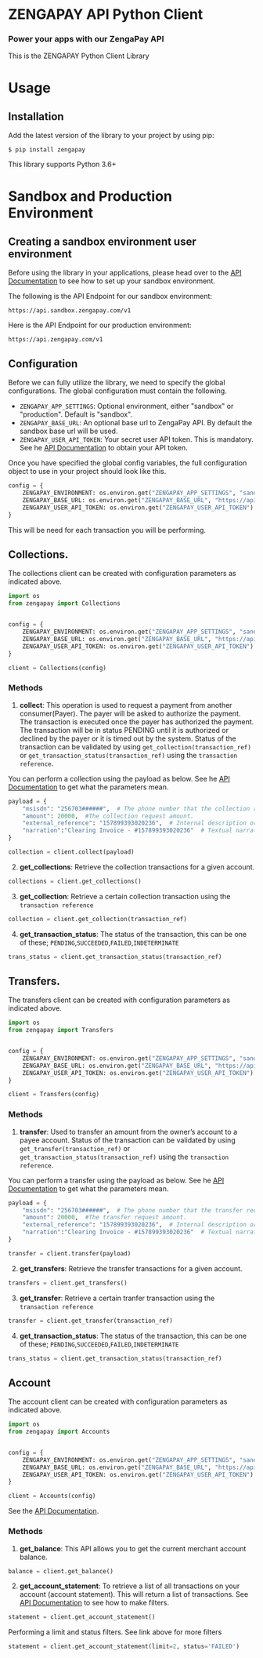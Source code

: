 # ZENGAPAY API Python Client
### Power your apps with our ZengaPay API

This is the ZENGAPAY Python Client Library

# Usage
## Installation
Add the latest version of the library to your project by using pip:

```
$ pip install zengapay
```

This library supports Python 3.6+

# Sandbox and Production Environment
## Creating a sandbox environment user environment
Before using the library in your applications, please head over to the [API Documentation](https://developers.zengapay.com/#getting-started) to see how to set up your sandbox environment.

The following is the API Endpoint for our sandbox environment:

```
https://api.sandbox.zengapay.com/v1
```

Here is the API Endpoint for our production environment:

```
https://api.zengapay.com/v1
```

## Configuration
Before we can fully utilize the library, we need to specify the global configurations. The global configuration must contain the following.

- `ZENGAPAY_APP_SETTINGS`: Optional environment, either "sandbox" or "production". Default is "sandbox".
- `ZENGAPAY_BASE_URL`: An optional base url to ZengaPay API. By default the sandbox base url will be used.
- `ZENGAPAY_USER_API_TOKEN`: Your secret user API token. This is mandatory. See he [API Documentation](https://developers.zengapay.com/#getting-started) to obtain your API token.

Once you have specified the global config variables, the full configuration object to use in your project should look like this.

```python
config = {
    ZENGAPAY_ENVIRONMENT: os.environ.get("ZENGAPAY_APP_SETTINGS", "sandbox"),
    ZENGAPAY_BASE_URL: os.environ.get("ZENGAPAY_BASE_URL", "https://api.sandbox.zengapay.com/v1"),
    ZENGAPAY_USER_API_TOKEN: os.environ.get("ZENGAPAY_USER_API_TOKEN")
}
```

This will be need for each transaction you will be performing.

## Collections.
The collections client can be created with configuration parameters as indicated above.

```python
import os
from zengapay import Collections


config = {
    ZENGAPAY_ENVIRONMENT: os.environ.get("ZENGAPAY_APP_SETTINGS", "sandbox"),
    ZENGAPAY_BASE_URL: os.environ.get("ZENGAPAY_BASE_URL", "https://api.sandbox.zengapay.com/v1"),
    ZENGAPAY_USER_API_TOKEN: os.environ.get("ZENGAPAY_USER_API_TOKEN")
}

client = Collections(config)
```

### Methods
1. **collect**: This operation is used to request a payment from another consumer(Payer). The payer will be asked to authorize the payment. The transaction is executed once the payer has authorized the payment. The transaction will be in status PENDING until it is authorized or declined by the payer or it is timed out by the system. Status of the transaction can be validated by using `get_collection(transaction_ref)` or `get_transaction_status(transaction_ref)` using the `transaction reference`.

You can perform a collection using the payload as below. See he [API Documentation](https://developers.zengapay.com/#collections) to get what the parameters mean.

```python
payload = {
    "msisdn": "256703######",  # The phone number that the collection request is intended for.
    "amount": 20000,  #The collection request amount.
    "external_reference": "157899393020236",  # Internal description or reason for this collection request and must be unique for every request. 
    "narration":"Clearing Invoice - #157899393020236"  # Textual narrative describing the transaction. 
}

collection = client.collect(payload)
```

2. **get_collections**: Retrieve the collection transactions for a given account.

```python
collections = client.get_collections()
```

3. **get_collection**: Retrieve a certain collection transaction using the `transaction reference`

```python
collection = client.get_collection(transaction_ref)
```

4. **get_transaction_status**: The status of the transaction, this can be one of these; `PENDING`,`SUCCEEDED`,`FAILED`,`INDETERMINATE`

```python
trans_status = client.get_transaction_status(transaction_ref)
```

## Transfers.
The transfers client can be created with configuration parameters as indicated above.

```python
import os
from zengapay import Transfers


config = {
    ZENGAPAY_ENVIRONMENT: os.environ.get("ZENGAPAY_APP_SETTINGS", "sandbox"),
    ZENGAPAY_BASE_URL: os.environ.get("ZENGAPAY_BASE_URL", "https://api.sandbox.zengapay.com/v1"),
    ZENGAPAY_USER_API_TOKEN: os.environ.get("ZENGAPAY_USER_API_TOKEN")
}

client = Transfers(config)
```

### Methods
1. **transfer**: Used to transfer an amount from the owner’s account to a payee account. Status of the transaction can be validated by using `get_transfer(transaction_ref)` or `get_transaction_status(transaction_ref)` using the `transaction reference`.

You can perform a transfer using the payload as below. See he [API Documentation](https://developers.zengapay.com/#transfers) to get what the parameters mean.

```python
payload = {
    "msisdn": "256703######",  # The phone number that the transfer request is intended for.
    "amount": 20000,  #The transfer request amount.
    "external_reference": "157899393020236",  # Internal description or reason for this transfer request and must be unique for every request. 
    "narration":"Clearing Invoice - #157899393020236"  # Textual narrative describing the transaction. 
}

transfer = client.transfer(payload)
```

2. **get_transfers**: Retrieve the transfer transactions for a given account.

```python
transfers = client.get_transfers()
```

3. **get_transfer**: Retrieve a certain tranfer transaction using the `transaction reference`

```python
transfer = client.get_transfer(transaction_ref)
```

4. **get_transaction_status**: The status of the transaction, this can be one of these; `PENDING`,`SUCCEEDED`,`FAILED`,`INDETERMINATE`

```python
trans_status = client.get_transaction_status(transaction_ref)
```

## Account
The account client can be created with configuration parameters as indicated above.

```python
import os
from zengapay import Accounts


config = {
    ZENGAPAY_ENVIRONMENT: os.environ.get("ZENGAPAY_APP_SETTINGS", "sandbox"),
    ZENGAPAY_BASE_URL: os.environ.get("ZENGAPAY_BASE_URL", "https://api.sandbox.zengapay.com/v1"),
    ZENGAPAY_USER_API_TOKEN: os.environ.get("ZENGAPAY_USER_API_TOKEN")
}

client = Accounts(config)
```

See the [API Documentation](https://developers.zengapay.com/#account).

### Methods
1. **get_balance**: This API allows you to get the current merchant account balance.

```python
balance = client.get_balance()
```

2. **get_account_statement**: To retrieve a list of all transactions on your account (account statement). This will return a list of transactions. See [API Documentation](https://developers.zengapay.com/#account-statement) to see how to make filters.

```python
statement = client.get_account_statement()
```

Performing a limit and status filters. See link above for more filters

```python
statement = client.get_account_statement(limit=2, status='FAILED')
```

